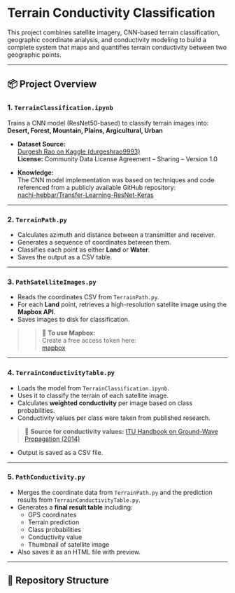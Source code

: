 # Terrain Conductivity Classification

This project combines satellite imagery, CNN-based terrain classification, geographic coordinate analysis, and conductivity modeling to build a complete system that maps and quantifies terrain conductivity between two geographic points.

---

## 📦 Project Overview

### 1. `TerrainClassification.ipynb`

Trains a CNN model (ResNet50-based) to classify terrain images into:  
**Desert, Forest, Mountain, Plains, Argicultural, Urban**

- **Dataset Source:**  
  [Durgesh Rao on Kaggle (durgeshrao9993)](https://www.kaggle.com/datasets/durgeshrao9993/different-terrain-types-classification/data)  
  **License:** Community Data License Agreement – Sharing – Version 1.0

- **Knowledge:**  
  The CNN model implementation was based on techniques and code referenced from a publicly available GitHub repository:  
  [nachi-hebbar/Transfer-Learning-ResNet-Keras](https://github.com/nachi-hebbar/Transfer-Learning-ResNet-Keras)
---

### 2. `TerrainPath.py`
- Calculates azimuth and distance between a transmitter and receiver.
- Generates a sequence of coordinates between them.
- Classifies each point as either **Land** or **Water**.
- Saves the output as a CSV table.

---

### 3. `PathSatelliteImages.py`
- Reads the coordinates CSV from `TerrainPath.py`.
- For each **Land** point, retrieves a high-resolution satellite image using the **Mapbox API**.
- Saves images to disk for classification.

> > 🔑 **To use Mapbox:**  
> Create a free access token here:  
> [mapbox](https://account.mapbox.com/auth/signin/?route-to=https%3A%2F%2Fconsole.mapbox.com%2Faccount%2Faccess-tokens%2F%3Fauth%3D1)
---

### 4. `TerrainConductivityTable.py`
- Loads the model from `TerrainClassification.ipynb`.
- Uses it to classify the terrain of each satellite image.
- Calculates **weighted conductivity** per image based on class probabilities.
- Conductivity values per class were taken from published research.

> 📄 **Source for conductivity values:**
> [ITU Handbook on Ground-Wave Propagation (2014)](https://extranet.itu.int/brdocsearch/R-HDB/R-HDB-59/R-HDB-59-2014/R-HDB-59-2014-PDF-E.pdf)


- Output is saved as a CSV file.

---

### 5. `PathConductivity.py`
- Merges the coordinate data from `TerrainPath.py` and the prediction results from `TerrainConductivityTable.py`.
- Generates a **final result table** including:
  - GPS coordinates
  - Terrain prediction
  - Class probabilities
  - Conductivity value
  - Thumbnail of satellite image
- Also saves it as an HTML file with preview.

---

## 📁 Repository Structure

